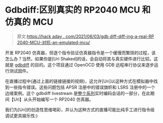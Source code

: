# Gdbdiff:区别真实的 RP2040 MCU 和仿真的 MCU

> 原文:[https://hack aday . com/2021/06/03/gdb diff-diff-ing-a-real-RP 2040-MCU-对抗-an-emulated-mcu/](https://hackaday.com/2021/06/03/gdbdiff-diff-ing-a-real-rp2040-mcu-against-an-emulated-mcu/)

开发 RP2040 仿真器，但逐个指令验证仿真器指令是一个缓慢而繁琐的过程，该怎么办？当然，如果你是[Uri Shaked]的话，会自动将其与真实硬件进行比较。这就是 [gdbdiff](https://hackaday.io/project/177082-raspberry-pi-pico-emulator/log/192865-gdbdiff-bug-squashing) 的目的。这个项目通过 OpenOCD 使用 GDB 远程串行协议来逐步运行测试固件。

在直播过程中(通过上面的链接链接的视频)，这允许[Uri]以这种方式在模拟器中找到一些指令错误。这些问题包括 APSR 注册中的错误旗帜和 LSRS 注册中的一个边缘案例。这个 gdbdiff livestream 是[整个系列](https://hackaday.io/project/177082-raspberry-pi-pico-emulator)实时编码会话的一部分，在此期间【Uri】从头开始编写一个 RP2040 仿真器。

我们为[Uri]的创造性思维喝彩，并认为这种方式的直播可能比纯手工进行指令级调试更具娱乐性:)